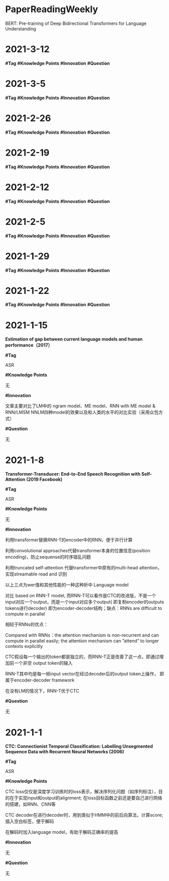 # PaperReadingWeekly




BERT: Pre-training of Deep Bidirectional Transformers for Language Understanding
# 2021-3-12

**#Tag**
**#Knowledge Points**
**#Innovation**
**#Question**

# 2021-3-5

**#Tag**
**#Knowledge Points**
**#Innovation**
**#Question**

# 2021-2-26

**#Tag**
**#Knowledge Points**
**#Innovation**
**#Question**

# 2021-2-19

**#Tag**
**#Knowledge Points**
**#Innovation**
**#Question**


# 2021-2-12

**#Tag**
**#Knowledge Points**
**#Innovation**
**#Question**

# 2021-2-5

**#Tag**
**#Knowledge Points**
**#Innovation**
**#Question**

# 2021-1-29

**#Tag**
**#Knowledge Points**
**#Innovation**
**#Question**

# 2021-1-22



**#Tag**
**#Knowledge Points**
**#Innovation**
**#Question**

# 2021-1-15

**Estimation of gap between current language models and human performance（2017）**

**#Tag**

ASR

**#Knowledge Points**

无

**#Innovation**

文章主要对比了LM中的 ngram model、ME model、RNN with ME model & RNN/LMSM NNLM四种model的效果以及和人类的水平的对比实验（采用众包方式）

**#Question**

无

# 2021-1-8

**Transformer-Transducer: End-to-End Speech Recognition with Self-Attention (2019 Facebook)**

**#Tag**

ASR

**#Knowledge Points**

无

**#Innovation**

利用transformer替换RNN-T的encoder中的RNN，便于并行计算

利用convolutional approaches代替transformer本身的位置信息(position encoding)，防止sequense的时序错乱问题

利用truncated self-attention 代替transformer中原有的multi-head attention，实现streamable read and 识别

以上三点为wer值和其他性能的一种这种折中 Language model

对比 based on RNN-T model, 而RNN-T可以看作是CTC的改进版，不是一个input对应一个output，而是一个input对应多个output( 即复制encoder的outputs tokens进行decoder)
即为encoder-decoder结构；缺点：RNNs are difficult to compute in parallel

相较于RNNs的优点：

Compared with RNNs：the attention mechanism is non-recurrent and can compute in parallel easily; the attention mechanism can ”attend” to longer contexts explicitly

CTC假设每一个输出的token都是独立的，而RNN-T正是改善了这一点，即通过增加前一个非空 output token的输入

RNN-T其中均是每一帧input vector在经过decoder后的output token上操作， 即属于encoder-decoder framework

在没有LM的情况下，RNN-T优于CTC

**#Question**

无

# 2021-1-1

**CTC: Connectionist Temporal Classification: Labelling Unsegmented Sequence Data with Recurrent Neural Networks (2006)**

**#Tag**

ASR

**#Knowledge Points**

CTC loss仅仅是深度学习训练时的loss表示，解决序列化问题（如序列标注），目的在于实现input和output的alignment; 在loss目标函数之前还是要自己进行网络的搭建，如RNN、CNN等

CTC decoder在进行decoder时，用到类似于HMM中的前后向算法，计算score; 插入空白标签，便于解码

在解码时加入language model，有助于解码正确率的提高

**#Innovation**

无

**#Question**

无


